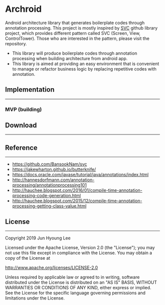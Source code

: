 # Archroid
Android architecture library that generates boilerplate codes through annotation processing.
This project is mostly inspired by [SVC](https://github.com/BansookNam/svc) github library project, which provides different pattern called SVC (Screen, View, ControlTower). Those who are interested in the pattern, please visit the repository.
- This library will produce boilerplate codes through annotation processing when building architecture from android app.
- This library is aimed at providing an easy environment that is convenient to manage or refactor business logic by replacing repetitive codes with annotation.

## Implementation
---
### MVP (building)

## Download
---
## Reference
---
- https://github.com/BansookNam/svc
- https://jakewharton.github.io/butterknife/
- https://docs.oracle.com/javase/tutorial/java/annotations/index.html
- http://hannesdorfmann.com/annotation-processing/annotationprocessing101
- http://hauchee.blogspot.com/2016/01/compile-time-annotation-processing-code-generation.html
- http://hauchee.blogspot.com/2015/12/compile-time-annotation-processing-getting-class-value.html

## License
---
Copyright 2019 Jun Hyoung Lee

Licensed under the Apache License, Version 2.0 (the "License");
you may not use this file except in compliance with the License.
You may obtain a copy of the License at

   http://www.apache.org/licenses/LICENSE-2.0

Unless required by applicable law or agreed to in writing, software
distributed under the License is distributed on an "AS IS" BASIS,
WITHOUT WARRANTIES OR CONDITIONS OF ANY KIND, either express or implied.
See the License for the specific language governing permissions and
limitations under the License.